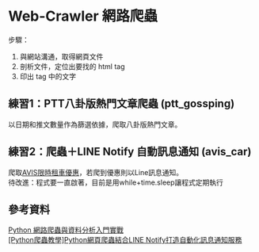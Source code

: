 # Web-Crawler 網路爬蟲
步驟：
1. 與網站溝通，取得網頁文件
2. 剖析文件，定位出要找的 html tag
3. 印出 tag 中的文字

## 練習1：PTT八卦版熱門文章爬蟲 (ptt_gossping)
以日期和推文數量作為篩選依據，爬取八卦版熱門文章。

## 練習2：爬蟲＋LINE Notify 自動訊息通知 (avis_car)
爬取[AVIS限時租車優惠](https://www.avis-taiwan.com/limited-offer.php)，若爬到優惠則以Line訊息通知。<br>
待改進：程式要一直啟著，目前是用while+time.sleep讓程式定期執行


## 參考資料
[Python 網路爬蟲與資料分析入門實戰](https://www.books.com.tw/products/0010800867)<br>
[[Python爬蟲教學]Python網頁爬蟲結合LINE Notify打造自動化訊息通知服務](https://www.notion.so/a75a95465dc943939511faca4c0f8508?v=fac9558dfdd64b16a2b5381c5088cedc)
